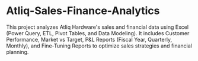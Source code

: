 # Atliq-Sales-Finance-Analytics
This project analyzes Atliq Hardware's sales and financial data using Excel (Power Query, ETL, Pivot Tables, and Data Modeling). It includes Customer Performance, Market vs Target, P&amp;L Reports (Fiscal Year, Quarterly, Monthly), and Fine-Tuning Reports to optimize sales strategies and financial planning.

